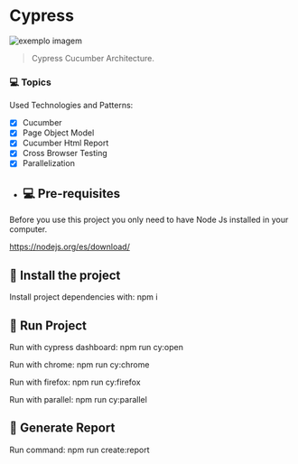 # Cypress

<img src="https://media-exp1.licdn.com/dms/image/C4E0BAQF1dg2KtKFdPg/company-logo_200_200/0/1626295436859?e=2159024400&v=beta&t=Ib_T9PXXQxkHRKnj3Oe65EKuR6EAh01IgAA6IGvU0FY" alt="exemplo imagem">

> Cypress Cucumber Architecture.

### 💻 Topics

Used Technologies and Patterns:
- [x] Cucumber
- [x] Page Object Model
- [x] Cucumber Html Report
- [x] Cross Browser Testing
- [x] Parallelization
 
- ## 💻 Pre-requisites

Before you use this project you only need to have Node Js installed in your computer.

https://nodejs.org/es/download/

## 🚀 Install the project

Install project dependencies with: npm i 


## 🚀 Run Project

Run with cypress dashboard: npm run cy:open

Run with chrome: npm run cy:chrome

Run with firefox: npm run cy:firefox

Run with parallel: npm run cy:parallel

## 🚀 Generate Report

Run command: npm run create:report





